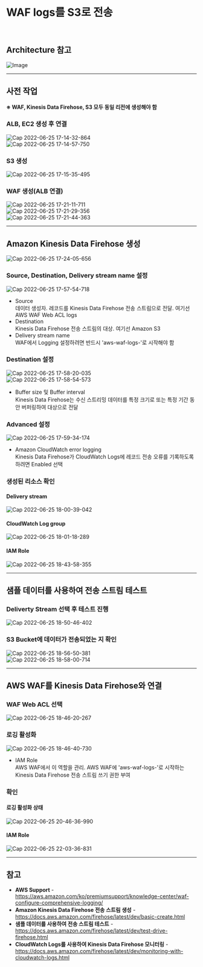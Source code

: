 # WAF logs를 S3로 전송

<br/>

## Architecture 참고
![Image](https://user-images.githubusercontent.com/46125158/175768928-32fa8a3c-dae6-4e04-88fd-325a5129483e.png)

<hr>

## 사전 작업
**※ WAF, Kinesis Data Firehose, S3 모두 동일 리전에 생성해야 함**

### ALB, EC2 생성 후 연결
![Cap 2022-06-25 17-14-32-864](https://user-images.githubusercontent.com/46125158/175768956-7e2c968f-ea5a-4bc3-974e-611681aa8c45.png)   
![Cap 2022-06-25 17-14-57-750](https://user-images.githubusercontent.com/46125158/175768962-37c9f57e-487f-4b66-967c-1d29dbc5563f.png)

### S3 생성
![Cap 2022-06-25 17-15-35-495](https://user-images.githubusercontent.com/46125158/175769001-4448fa6f-f373-45bd-b888-b91d11dfb013.png)

### WAF 생성(ALB 연결)
![Cap 2022-06-25 17-21-11-711](https://user-images.githubusercontent.com/46125158/175769006-40b7a1d8-ee4e-4e9e-a170-3f7f5005b23d.png)  
![Cap 2022-06-25 17-21-29-356](https://user-images.githubusercontent.com/46125158/175769080-ba269364-3310-4a0f-a56d-e1250955cac0.png)  
![Cap 2022-06-25 17-21-44-363](https://user-images.githubusercontent.com/46125158/175769102-d685bc92-7bbd-4a40-885b-d18114c9dd6a.png)

<hr>

## Amazon Kinesis Data Firehose 생성
![Cap 2022-06-25 17-24-05-656](https://user-images.githubusercontent.com/46125158/175769853-9156eb60-b6fb-4a7b-be12-b92886b013af.png)

### Source, Destination, Delivery stream name 설정
![Cap 2022-06-25 17-57-54-718](https://user-images.githubusercontent.com/46125158/175769900-ec071c85-a44a-4d60-b1a3-3b8183783750.png)  
- Source  
  데이터 생성자. 레코드를 Kinesis Data Firehose 전송 스트림으로 전달. 여기선 AWS WAF Web ACL logs
- Destination  
  Kinesis Data Firehose 전송 스트림의 대상. 여기선 Amazon S3
- Delivery stream name  
  WAF에서 Logging 설정하려면 반드시 'aws-waf-logs-'로 시작해야 함

### Destination 설정
![Cap 2022-06-25 17-58-20-035](https://user-images.githubusercontent.com/46125158/175770161-b969f780-425c-4acd-aaaa-c5b4b4673340.png)  
![Cap 2022-06-25 17-58-54-573](https://user-images.githubusercontent.com/46125158/175770350-68f2266e-42e0-420b-aa4b-acf7bfa8bf88.png)  
- Buffer size 및 Buffer interval  
  Kinesis Data Firehose는 수신 스트리밍 데이터를 특정 크기로 또는 특정 기간 동안 버퍼링하여 대상으로 전달

### Advanced 설정
![Cap 2022-06-25 17-59-34-174](https://user-images.githubusercontent.com/46125158/175770529-2f43944a-cf0f-488c-8567-d22cbe4724bb.png)  
- Amazon CloudWatch error logging  
  Kinesis Data Firehose가 CloudWatch Logs에 레코드 전송 오류를 기록하도록 하려면 Enabled 선택

### 생성된 리소스 확인
#### Delivery stream
![Cap 2022-06-25 18-00-39-042](https://user-images.githubusercontent.com/46125158/175770905-28813cd7-adc3-4c64-8f09-d6f5e181ac31.png)

#### CloudWatch Log group
![Cap 2022-06-25 18-01-18-289](https://user-images.githubusercontent.com/46125158/175770962-10063ef9-f628-4f22-bb78-56847cfb649a.png)  

#### IAM Role
![Cap 2022-06-25 18-43-58-355](https://user-images.githubusercontent.com/46125158/175771034-a8382b34-e753-42a4-93bc-3cb062de7f2b.png)

<hr>

## 샘플 데이터를 사용하여 전송 스트림 테스트
### Deliverty Stream 선택 후 테스트 진행
![Cap 2022-06-25 18-50-46-402](https://user-images.githubusercontent.com/46125158/175772759-9984f62f-14d2-45ba-855e-e56d7f2766ef.png)

### S3 Bucket에 데이터가 전송되었는 지 확인
![Cap 2022-06-25 18-56-50-381](https://user-images.githubusercontent.com/46125158/175772724-a9833f37-136c-46e8-83b2-b71b7ad5812d.png)  
![Cap 2022-06-25 18-58-00-714](https://user-images.githubusercontent.com/46125158/175772739-9ca82df5-dcfc-4e01-b315-b5e7bb4409ab.png)

<hr>

## AWS WAF를 Kinesis Data Firehose와 연결
### WAF Web ACL 선택
![Cap 2022-06-25 18-46-20-267](https://user-images.githubusercontent.com/46125158/175772262-6d3ce07c-96ef-452e-9097-1d5cb92949b7.png)

### 로깅 활성화
![Cap 2022-06-25 18-46-40-730](https://user-images.githubusercontent.com/46125158/175774108-a4da0b28-0e67-4fc4-913c-9f422c62afaf.png)  
- IAM Role  
  AWS WAF에서 이 역할을 관리. AWS WAF에 'aws-waf-logs-'로 시작하는 Kinesis Data Firehose 전송 스트림 쓰기 권한 부여

### 확인
#### 로깅 활성화 상태
![Cap 2022-06-25 20-46-36-990](https://user-images.githubusercontent.com/46125158/175772446-b796b331-3b08-4988-b40f-687127761808.png)

#### IAM Role
![Cap 2022-06-25 22-03-36-831](https://user-images.githubusercontent.com/46125158/175774681-14443db5-8845-450a-8932-1a18fa17cba3.png)

<hr>

## 참고
- **AWS Support** - https://aws.amazon.com/ko/premiumsupport/knowledge-center/waf-configure-comprehensive-logging/
- **Amazon Kinesis Data Firehose 전송 스트림 생성** - https://docs.aws.amazon.com/firehose/latest/dev/basic-create.html
- **샘플 데이터를 사용하여 전송 스트림 테스트** - https://docs.aws.amazon.com/firehose/latest/dev/test-drive-firehose.html
- **CloudWatch Logs를 사용하여 Kinesis Data Firehose 모니터링** - https://docs.aws.amazon.com/firehose/latest/dev/monitoring-with-cloudwatch-logs.html
